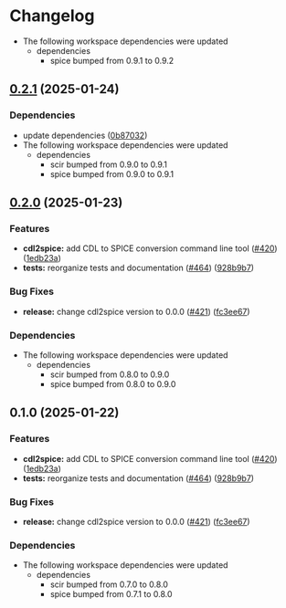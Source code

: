 # Changelog

* The following workspace dependencies were updated
  * dependencies
    * spice bumped from 0.9.1 to 0.9.2

## [0.2.1](https://github.com/ucb-substrate/substrate2/compare/cdl2spice-v0.2.0...cdl2spice-v0.2.1) (2025-01-24)


### Dependencies

* update dependencies ([0b87032](https://github.com/ucb-substrate/substrate2/commit/0b8703276631fbb19a958453394c981d6b092441))
* The following workspace dependencies were updated
  * dependencies
    * scir bumped from 0.9.0 to 0.9.1
    * spice bumped from 0.9.0 to 0.9.1

## [0.2.0](https://github.com/ucb-substrate/substrate2/compare/cdl2spice-v0.1.0...cdl2spice-v0.2.0) (2025-01-23)


### Features

* **cdl2spice:** add CDL to SPICE conversion command line tool ([#420](https://github.com/ucb-substrate/substrate2/issues/420)) ([1edb23a](https://github.com/ucb-substrate/substrate2/commit/1edb23a7bbd45d96bbb1c11418eb0d0843b7138b))
* **tests:** reorganize tests and documentation ([#464](https://github.com/ucb-substrate/substrate2/issues/464)) ([928b9b7](https://github.com/ucb-substrate/substrate2/commit/928b9b7c45dc334ca11d86e4564edc58bf6db6f2))


### Bug Fixes

* **release:** change cdl2spice version to 0.0.0 ([#421](https://github.com/ucb-substrate/substrate2/issues/421)) ([fc3ee67](https://github.com/ucb-substrate/substrate2/commit/fc3ee67735419239de3687929947df82a4b6b5cb))


### Dependencies

* The following workspace dependencies were updated
  * dependencies
    * scir bumped from 0.8.0 to 0.9.0
    * spice bumped from 0.8.0 to 0.9.0

## 0.1.0 (2025-01-22)


### Features

* **cdl2spice:** add CDL to SPICE conversion command line tool ([#420](https://github.com/ucb-substrate/substrate2/issues/420)) ([1edb23a](https://github.com/ucb-substrate/substrate2/commit/1edb23a7bbd45d96bbb1c11418eb0d0843b7138b))
* **tests:** reorganize tests and documentation ([#464](https://github.com/ucb-substrate/substrate2/issues/464)) ([928b9b7](https://github.com/ucb-substrate/substrate2/commit/928b9b7c45dc334ca11d86e4564edc58bf6db6f2))


### Bug Fixes

* **release:** change cdl2spice version to 0.0.0 ([#421](https://github.com/ucb-substrate/substrate2/issues/421)) ([fc3ee67](https://github.com/ucb-substrate/substrate2/commit/fc3ee67735419239de3687929947df82a4b6b5cb))


### Dependencies

* The following workspace dependencies were updated
  * dependencies
    * scir bumped from 0.7.0 to 0.8.0
    * spice bumped from 0.7.1 to 0.8.0
